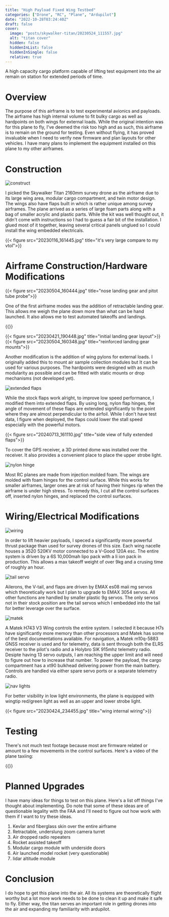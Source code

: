 ```yaml
---
title: "High Payload Fixed Wing Testbed"
categories: ["Drone", "RC", "Plane", "Ardupilot"]
date: "2022-10-28T03:24:40Z"
draft: false
cover:
  image: "posts/skywalker-titan/20230524_111557.jpg"
  alt: "titan cover"
  hidden: false
  hiddenInList: false
  hiddenInSingle: false
  relative: true
---
```


A high capacity cargo platform capable of lifting test equipment into the air remain on station for extended periods of time.

# Overview

The purpose of this airframe is to test experimental avionics and payloads. The airframe has high internal volume to fit bulky cargo as well as hardpoints on both wings for external loads. While the original intention was for this plane to fly, I've deemed the risk too high and as such, this airframe is to remain on the ground for testing. Even without flying, it has proved invaluable when I need to verify new firmware and plan layouts for other vehicles. I have many plans to implement the
equipment installed on this plane to my other airframes.

# Construction

![construct](20230201_132238.jpg)

I picked the Skywalker Titan 2160mm survey drone as the airframe due to its large wing area, modular cargo compartment, and twin motor design. The wings also have flaps built in which is rather unique among survey airframes. The plane arrived as a series of large foam parts along with a bag of smaller acrylic and plastic parts. While the kit was well thought out, it didn't come with instructions so I had to guess a fair bit of the installation. I glued most of it together, leaving
several critical panels unglued so I could install the wing embedded electricals.

{{< figure src="20230116_161445.jpg" title="it's very large compare to my vtol">}}

# Airframe Construction/Hardware Modifications

{{< figure src="20230504_160444.jpg" title="nose landing gear and pitot tube probe">}}

One of the first airframe modes was the addition of retractable landing gear. This allows me weigh the plane down more than what can be hand launched. It also allows me to test automated takeoffs and landings. 

{{<youtube WF5YNnRYopU>}}

{{< figure src="20230421_190448.jpg" title="initial landing gear layout">}}
{{< figure src="20230504_160348.jpg" title="reinforced landing gear mounts">}}

Another modification is the addition of wing pylons for external loads. I originally added this to mount air sample collection modules but It can be used for various purposes. The hardpoints were designed with as much modularity as possible and can be fitted with static mounts or drop mechanisms (not developed yet).

![extended flaps](20230504_160359.jpg)

While the stock flaps work alright, to improve low speed performance, I modified them into extended flaps. By using long, nylon flap hinges, the angle of movement of these flaps are extended significantly to the point where they are almost perpendicular to the airfoil. While I don't have test data, I figure when deployed, the flaps could lower the stall speed especially with the powerful motors.

{{< figure src="20240713_161110.jpg" title="side view of fully extended flaps">}}

To cover the GPS receiver, a 3D printed dome was installed over the receiver. It also provides a convenient place to place the upper strobe light.

![nylon hinge](20240713_162636.jpg)

Most RC planes are made from injection molded foam. The wings are molded with foam hinges for the control surface. While this works for smaller airframes, larger ones are at risk of having their hinges rip when the airframe is under high stress. To remedy this, I cut all the control surfaces off, inserted nylon hinges, and replaced the control surfaces.

# Wiring/Electrical Modifications

![wiring](20230504_160426.jpg)

In order to lift heavier payloads, I speced a significantly more powerful thrust package than used for survey drones of this size. Each wing nacelle houses a 3520 520KV motor connected to a V-Good 120A esc. The entire system is driven by a 6S 10,000mah lipo pack with a li ion pack in production. This allows a max takeoff weight of over 9kg and a crusing time of roughly an hour. 

![tail servo](20240713_161738.jpg)

Ailerons, the V-tail, and flaps are driven by EMAX es08 maii mg servos which theoretically work but I plan to upgrade to EMAX 3054 servos. All other functions are handled by smaller plastic 9g  servos. The only servos not in their stock position are the tail servos which I embedded into the tail for better leverage over the surface. 

![matek](20240713_161724.jpg)

A Matek H743 V3 Wing controls the entire system. I selected it because H7s have significantly more memory than other processors and Matek has some of the best documentations available. For navigation, a Matek m10q-5883 GNSS receiver is used and for telemetry, data is sent through both the ELRS receiver to the pilot's radio and a Holybro SIK 915mhz telemetry radio. Desipte having 13 servo outputs, I am reaching the upper limit and will need to figure out how to increase that number. To power the payload, the cargo compartment has a xt90 bulkhead delivering power from the main battery. Controls are handled via either spare servo ports or a separate telemetry radio. 

![nav lights](20230504_160434.jpg)

For better visibility in low light environments, the plane is equipped with wingtip red/green light as well as an upper and lower strobe light.

{{< figure src="20230424_234455.jpg" title="wing internal wiring">}}

# Testing

There's not much test footage because most are firmware related or amount to a few movements in the control surfaces. Here's a video of the plane taxiing:

{{<youtube dq9G4iCxFeQ>}}

# Planned Upgrades

I have many ideas for things to test on this plane. Here's a list off things I've thought about implementing. Do note that some of these ideas are of questionable legality with the FAA and I'll need to figure out how work with them if I want to try these ideas.

1. Kevlar and fiberglass skin over the entire airframe
2. Retractable, underslung zoom camera turret
3. Air dropped radio repeaters
4. Rocket assisted takeoff
5. Modular cargo module with underside doors
6. Air launched model rocket (very questionable)
7. lidar altitude module

# Conclusion

I do hope to get this plane into the air. All its systems are theoretically flight worthy but a lot more work needs to be done to clean it up and make it safe to fly. Either way, the titan serves an important role in getting drones into the air and expanding my familiarity with ardupilot.
